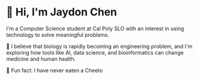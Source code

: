 # 👋 Hi, I'm Jaydon Chen

I'm a Computer Science student at Cal Poly SLO with an interest in using technology to solve meaningful problems.

🔬 I believe that biology is rapidly becoming an engineering problem, and I'm exploring how tools like AI, data science, and bioinformatics can change medicine and human health.

🤯 Fun fact: I have never eaten a Cheeto 
<!--
**jaydonkc/jaydonkc** is a ✨ _special_ ✨ repository because its `README.md` (this file) appears on your GitHub profile.

Here are some ideas to get you started:

- 🔭 I’m currently working on ...
- 🌱 I’m currently learning ...
- 👯 I’m looking to collaborate on ...
- 🤔 I’m looking for help with ...
- 💬 Ask me about ...
- 📫 How to reach me: ...
- 😄 Pronouns: ...
- ⚡ Fun fact: ...
-->
  
